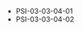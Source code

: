 <!--
    ATTENTION: This file was generated via gradle!
               Do NOT manually edit this file! Any such changes will be overwritten!
-->
* PSI-03-03-04-01
* PSI-03-03-04-02
